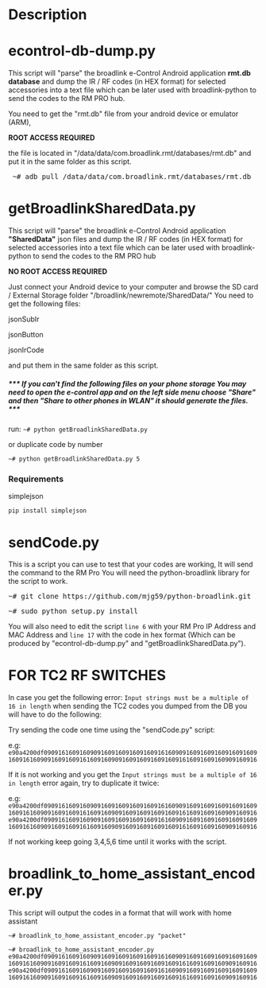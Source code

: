 # Description

# econtrol-db-dump.py

This script will "parse" the broadlink e-Control Android application **rmt.db database** and dump the IR / RF codes (in HEX format) for selected accessories into a text file which can be later used with broadlink-python to send the codes to the RM PRO hub.

You need to get the "rmt.db" file from your android device or emulator (ARM), 

**ROOT ACCESS REQUIRED**

the file is located in "/data/data/com.broadlink.rmt/databases/rmt.db" and put it in the same folder as this script.

<pre> ~# adb pull /data/data/com.broadlink.rmt/databases/rmt.db </pre>

# getBroadlinkSharedData.py

This script will "parse" the broadlink e-Control Android application **"SharedData"** json files and dump the IR / RF codes (in HEX format) for selected accessories into a text file which can be later used with broadlink-python to send the codes to the RM PRO hub

**NO ROOT ACCESS REQUIRED**

Just connect your Android device to your computer and browse the SD card / External Storage folder "/broadlink/newremote/SharedData/"
You need to get the following files:

jsonSubIr

jsonButton

jsonIrCode

and put them in the same folder as this script.

##### *** If you can't find the following files on your phone storage You may need to open the e-control app and on the left side menu choose "Share" and then "Share to other phones in WLAN" it should generate the files. ***

run: `~# python getBroadlinkSharedData.py`

or duplicate code by number

`~# python getBroadlinkSharedData.py 5`

### Requirements

simplejson

`pip install simplejson`



# sendCode.py

This is a script you can use to test that your codes are working, It will send the command to the RM Pro
You will need the python-broadlink library for the script to work.


<pre>~# git clone https://github.com/mjg59/python-broadlink.git</pre>

<pre>~# sudo python setup.py install</pre>

You will also need to edit the script `line 6` with your RM Pro IP Address and MAC Address and `line 17` with the code in hex format (Which can be produced by "econtrol-db-dump.py" and "getBroadlinkSharedData.py").


# FOR TC2 RF SWITCHES

In case you get the following error: `Input strings must be a multiple of 16 in length` when sending the TC2 codes you dumped from the DB you will have to do the following:

Try sending the code one time using the "sendCode.py" script:

e.g:
`e90a4200df0909161609160909160916091609160916160909160916091609160916091609161609091609160916160916090916091609160916091616091609160909160916`

If it is not working and you get the `Input strings must be a multiple of 16 in length` error again, try to duplicate it twice:

e.g:
`e90a4200df0909161609160909160916091609160916160909160916091609160916091609161609091609160916160916090916091609160916091616091609160909160916e90a4200df0909161609160909160916091609160916160909160916091609160916091609161609091609160916160916090916091609160916091616091609160909160916`

If not working keep going 3,4,5,6 time until it works with the script.

# broadlink_to_home_assistant_encoder.py

This script will output the codes in a format that will work with home assistant

`~# broadlink_to_home_assistant_encoder.py "packet"`

`~# broadlink_to_home_assistant_encoder.py e90a4200df0909161609160909160916091609160916160909160916091609160916091609161609091609160916160916090916091609160916091616091609160909160916e90a4200df0909161609160909160916091609160916160909160916091609160916091609161609091609160916160916090916091609160916091616091609160909160916`
